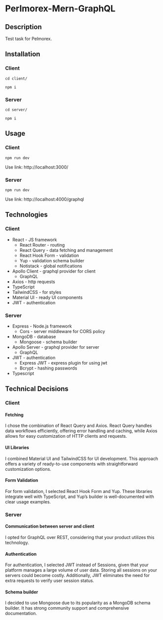 # Perlmorex-Mern-GraphQL

## Description
Test task for Pelmorex.

## Installation

### Client

```
cd client/

npm i
```

### Server

```
cd server/

npm i
```

## Usage

### Client

```npm run dev```

Use link: http://localhost:3000/

### Server

```npm run dev```

Use link: http://localhost:4000/graphql

## Technologies

### Client

* React - JS framework
  * React Router - routing
  * React Query - data fetching and management
  * React Hook Form - validation
  * Yup - validation schema builder
  * Notistack - global notifications
* Apollo Client - graphql provider for client
  * GraphQL
* Axios - http requests
* TypeScript
* TailwindCSS - for styles
* Material UI - ready UI components
* JWT - authentication

### Server

* Express - Node.js framework
  * Cors - server middleware for CORS policy
* MongoDB - database
  * Mongoose - schema builder
* Apollo Server - graphql provider for server
  * GraphQL
* JWT - authentication
  * Express JWT - express plugin for using jwt
  * Bcrypt - hashing passwords
* Typescript


## Technical Decisions

### Client

#### Fetching

I chose the combination of React Query and Axios. React Query handles data workflows efficiently, offering error handling and caching, while Axios allows for easy customization of HTTP clients and requests.

#### UI Libraries

I combined Material UI and TailwindCSS for UI development. This approach offers a variety of ready-to-use components with straightforward customization options.

#### Form Validation

For form validation, I selected React Hook Form and Yup. These libraries integrate well with TypeScript, and Yup’s builder is well-documented with clear usage examples.

### Server

#### Communication between server and client

I opted for GraphQL over REST, considering that your product utilizes this technology.

#### Authentication

For authentication, I selected JWT instead of Sessions, given that your platform manages a large volume of user data. Storing all sessions on your servers could become costly. Additionally, JWT eliminates the need for extra requests to verify user session status.

#### Schema builder

I decided to use Mongoose due to its popularity as a MongoDB schema builder. It has strong community support and comprehensive documentation.